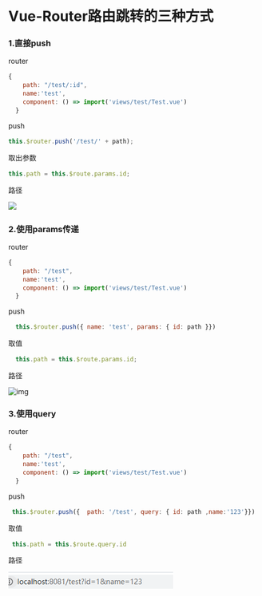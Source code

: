 # Vue-Router路由跳转的三种方式

### 1.直接push

router

```js
{
    path: "/test/:id",
    name:'test',
    component: () => import('views/test/Test.vue')
  }
```

push

```js
this.$router.push('/test/' + path);
```

取出参数

```js
this.path = this.$route.params.id;
```

路径

![](assets/QH4RBCZ`}FH`DMP9LMH7DRB.png)

### 2.使用params传递

router

```js
{
    path: "/test",
    name:'test',
    component: () => import('views/test/Test.vue')
  }
```

push

```js
  this.$router.push({ name: 'test', params: { id: path }})
```

取值

```js
  this.path = this.$route.params.id;
```

路径

![img](file:///C:\Users\GH\AppData\Roaming\Tencent\Users\2199382542\QQ\WinTemp\RichOle\HFM`54}(WO)AR9~X~OIYX89.png)

### 3.使用query

router

```js
{
    path: "/test",
    name:'test',
    component: () => import('views/test/Test.vue')
  }
```

push

```js
 this.$router.push({  path: '/test', query: { id: path ,name:'123'}})
```

取值

```js
 this.path = this.$route.query.id
```

路径

![](assets/@LG}KV5Q%TP5S[CBV~_X847.png)